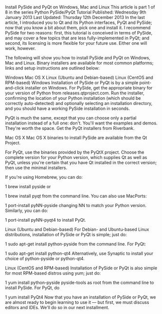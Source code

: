 Install PySide and PyQt on Windows, Mac and Linux
This article is part 1  of 8 in the series Python PySide/PyQt Tutorial
Published: Wednesday 9th January 2013 
Last Updated: Thursday 12th December 2013
In the last article, I introduced you to Qt and its Python interfaces, PyQt and PySide; now that you know a bit about them, pick one and install it. I recommend PySide for two reasons: first, this tutorial is conceived in terms of PySide, and may cover a few topics that are less fully-implemented in PyQt; and second, its licensing is more flexible for your future use. Either one will work, however.

The following will show you how to install PySide and PyQt on Windows, Mac and Linux. Binary installers are available for most common platforms; links and setup instructions are outlined below:

Windows
Mac OS X
Linux (Ubuntu and Debian-based)
Linux (CentOS and RPM-based)
Windows
Installation of PySide or PyQt is by a simple point-and-click installer on Windows. For PySide, get the appropriate binary for your version of Python from releases.qtproject.com. Run the installer, confirming the location of your Python installation (which should be correctly auto-detected) and optionally selecting an installation directory, and you should have a working PySide installation in seconds.

PyQt is much the same, except that you can choose only a partial installation instead of a full one: don't. You'll want the examples and demos. They're worth the space. Get the PyQt installers from Riverbank.

Mac OS X
Mac OS X binaries to install PySide are available from the Qt Project.

For PyQt, use the binaries provided by the PyQtX project. Choose the complete version for your Python version, which supplies Qt as well as PyQt, unless you're certain that you have Qt installed in the correct version; then use the minimal installers.

If you're using Homebrew, you can do:

1
 brew install pyside 
or

1
 brew install pyqt 
from the command line. You can also use MacPorts:

1
 port-install pyNN-pyside 
changing NN to match your Python version. Similarly, you can do:

1
 port-install pyNN-pyqt4 
to install PyQt.

Linux (Ubuntu and Debian-based)
For Debian- and Ubuntu-based Linux distributions, installation of PySide or PyQt is simple; just do:

1
 sudo apt-get install python-pyside 
from the command line. For PyQt:

1
 sudo apt-get install python-qt4 
Alternatively, use Synaptic to install your choice of python-pyside or python-qt4.

Linux (CentOS and RPM-based)
Installation of PySide or PyQt is also simple for most RPM-based distros using yum; just do:

1
 yum install python-pyside pyside-tools 
as root from the command line to install PySide. For PyQt, do

1
 yum install PyQt4 
Now that you have an installation of PySide or PyQt, we are almost ready to begin learning to use it — but first, we must discuss editors and IDEs. We'll do so in our next installment.
